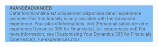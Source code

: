 <blockquote STYLE="background: #81BEF7;border-left:None"><span data-ttu-id="e3407-101"><b>AVANCÉ</b></span><span class="sxs-lookup"><span data-stu-id="e3407-101"><b>ADVANCED</b></span></span><br /><span data-ttu-id="e3407-102">Cette fonctionnalité est uniquement disponible dans l'expérience avancée.</span><span class="sxs-lookup"><span data-stu-id="e3407-102">This functionality is only available with the Advanced experience.</span></span> <span data-ttu-id="e3407-103">Pour plus d'informations, voir [Personnalisation de votre expérience Dynamics 365 for Financials](../ui-experiences.md) </span><span class="sxs-lookup"><span data-stu-id="e3407-103">For more information, see [Customizing Your Dynamics 365 for Financials Experience](../ui-experiences.md) </span></span></blockquote>
